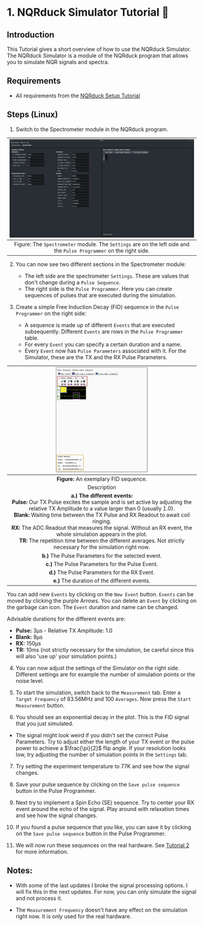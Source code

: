 # 1. NQRduck Simulator Tutorial 🦆
## Introduction
This Tutorial gives a short overview of how to use the NQRduck Simulator. The NQRduck Simulator is a module of the NQRduck program that allows you to simulate NQR signals and spectra.

## Requirements
* All requirements from the [NQRduck Setup Tutorial](0_NQRduck_Setup.md)

## Steps (Linux)
1. Switch to the Spectrometer module in the NQRduck program.

| ![The Spectrometer module.](Figures/1_spectrometer_tab.png) |
| :--: |
| Figure: The `Spectrometer` module.  The `Settings` are on the left side and the `Pulse Programmer` on the right side.|

2. You can now see two different sections in the Spectrometer module:
    - The left side are the spectrometer `Settings`. These are values that don't  change during a `Pulse Sequence`.
    - The right side is the `Pulse Programmer`. Here you can create sequences of pulses that are executed during the simulation.

3. Create a simple Free Induction Decay (FID) sequence in the `Pulse Programmer` on the right side:
    - A sequence is made up of different `Events` that are executed subsequently. Different `Events` are rows in the `Pulse Programmer` table. 
    - For every `Event` you can specify a certain duration and a name. 
    - Every `Event` now has `Pulse Parameters` associated with it. For the Simulator, these are the TX and the RX Pulse Parameters.

| <img src="Figures/1_pulseprogrammer.png" width=50%> |
|:-------------------------------------------------------------:|
| **Figure:** An exemplary FID sequence.                        |
| Description |
| **a.) The different events:**<br>**Pulse:** Our TX Pulse excites the sample and is set active by adjusting the relative TX Amplitude to a value larger than 0 (usually 1.0).<br>**Blank:** Waiting time between the TX Pulse and RX Readout to await coil ringing.<br>**RX:** The ADC Readout that measures the signal. Without an RX event, the whole simulation appears in the plot.<br>**TR:** The repetition time between the different averages. Not strictly necessary for the simulation right now. |
| **b.)** The Pulse Parameters for the selected event. |
| **c.)** The Pulse Parameters for the Pulse Event. |
| **d.)** The Pulse Parameters for the RX Event. |
| **e.)** The duration of the different events. |

You can add new `Events` by clicking on the `New Event` button. `Events` can be moved by clicking the purple Arrows. You can delete an `Event` by clicking on the garbage can icon. The `Event` duration and name can be changed.

Advisable durations for the different events are:
- **Pulse:** 3µs - Relative TX Amplitude: 1.0
- **Blank:** 8µs
- **RX:** 150µs
- **TR:** 10ms (not strictly necessary for the simulation, be careful since this will also 'use up' your simulation points.)

4. You can now adjust the settings  of the Simulator on the right side. Different settings are for example the number of simulation points or the noise level.

5. To start the simulation, switch back to the `Measurement` tab. Enter a `Target Frequency` of 83.56MHz and 100 `Averages`. Now press the `Start Measurement` button.

6. You should see an exponential decay in the plot. This is the FID signal that you just simulated.
 - The signal might look weird if you didn't set the correct Pulse Parameters. Try to adjust either the length of your TX event or the pulse power to achieve a $\frac{\pi}{2}$ flip angle.
 If your resolution looks low, try adjusting the number of simulation points in the `Settings` tab.

 7. Try setting the experiment temperature to 77K and see how the signal changes.

 9. Save your pulse sequence by clicking on the `Save pulse sequence` button in the Pulse Programmer.

 8. Next try to implement a Spin Echo (SE) sequence. Try to center your RX event around the echo of the signal. Play around with relaxation times and see how the signal changes.

10. If you found a pulse sequence that you like, you can save it by clicking on the `Save pulse sequence` button in the Pulse Programmer.

11. We will now run these sequences on the real hardware. See [Tutorial 2](2_LimeNQR.md) for more information.

## Notes:
- With some of the last updates I broke the signal processing options. I will fix this in the next updates. For now, you can only simulate the signal and not process it.

- The `Measurement Frequency` doesn't have any effect on the simulation right now. It is only used for the real hardware.

<!-- TODO:
Screenshot of the pulse programmer with a simple FID sequence
-->